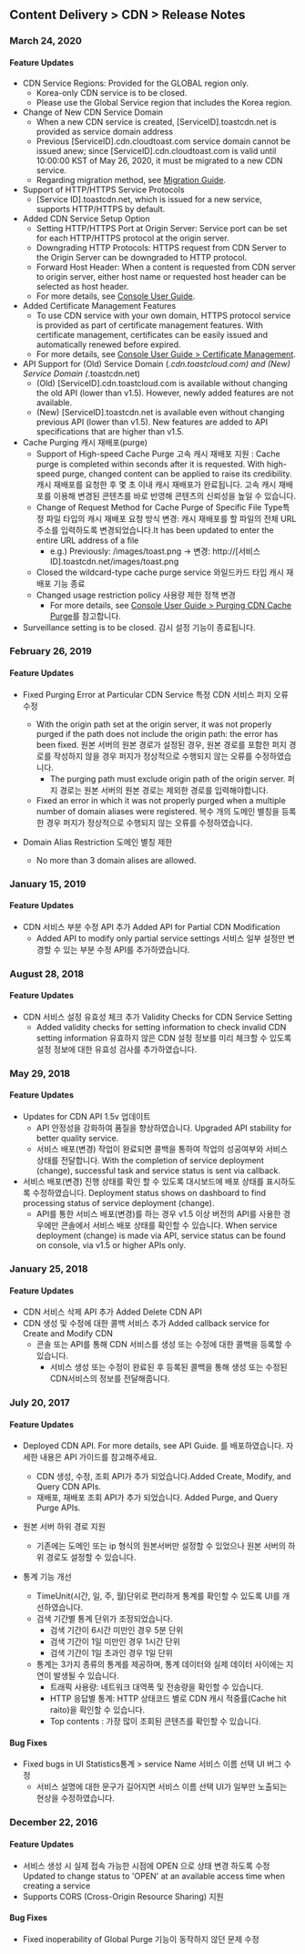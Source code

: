 ## Content Delivery > CDN > Release Notes

### March 24, 2020

#### Feature Updates  
* CDN Service Regions: Provided for the GLOBAL region only.
	* Korea-only CDN service is to be closed. 
	* Please use the Global Service region that includes the Korea region.  
* Change of New CDN Service Domain 
	* When a new CDN service is created, [ServiceID].toastcdn.net is provided as service domain address
	* Previous [ServiceID].cdn.cloudtoast.com service domain cannot be issued anew; since [ServiceID].cdn.cloudtoast.com is valid until 10:00:00 KST of May 26, 2020, it must be migrated to a new CDN service. 
	* Regarding migration method, see [Migration Guide](./migration/).
* Support of HTTP/HTTPS Service Protocols 
	* [Service ID].toastcdn.net, which is issued for a new service, supports HTTP/HTTPS by default. 
* Added CDN Service Setup Option 
	* Setting HTTP/HTTPS Port at Origin Server: Service port can be set for each HTTP/HTTPS protocol at the origin server.
	* Downgrading HTTP Protocols: HTTPS request from CDN Server to the Origin Server can be downgraded to HTTP protocol. 
	* Forward Host Header: When a content is requested from CDN server to origin server, either host name or requested host header can be selected as host header.  
	* For more details, see [Console User Guide](./console-guide/).
* Added Certificate Management Features
	* To use CDN service with your own domain, HTTPS protocol service is provided as part of certificate management features. With certificate management, certificates can be easily issued and automatically renewed before expired. 
	* For more details, see [Console User Guide > Certificate Management](./console-guide/#_5).
* API Support for (Old) Service Domain (*.cdn.toastcloud.com) and (New) Service Domain (*.toastcdn.net)
	* (Old) [ServiceID].cdn.toastcloud.com is available without changing the old API (lower than v1.5). However, newly added features are not available. 
	* (New) [ServiceID].toastcdn.net is available even without changing previous API (lower than v1.5). New features are added to API specifications that are higher than v1.5. 
* Cache Purging 캐시 재배포(purge)
	* Support of High-speed Cache Purge 고속 캐시 재배포 지원 : Cache purge is completed within seconds after it is requested. With high-speed purge, changed content can be applied to raise its credibility.  캐시 재배포를 요청한 후 몇 초 이내 캐시 재배포가 완료됩니다. 고속 캐시 재배포를 이용해 변경된 콘텐츠를 바로 반영해 콘텐츠의 신뢰성을 높일 수 있습니다.
	* Change of Request Method for Cache Purge of Specific File Type특정 파일 타입의 캐시 재배포 요청 방식 변경: 캐시 재배포를 할 파일의 전체 URL 주소를 입력하도록 변경되었습니다.It has been updated to enter the entire URL address of a file 
		* e.g.) Previously: /images/toast.png -> 변경: http://[서비스ID].toastcdn.net/images/toast.png
	* Closed the wildcard-type cache purge service 와일드카드 타입 캐시 재배포 기능 종료
	* Changed usage restriction policy 사용량 제한 정책 변경
		* For more details, see [Console User Guide > Purging CDN Cache Purge](./console-guide/#cdn-purge)를 참고합니다.
* Surveillance setting is to be closed. 감시 설정 기능이 종료됩니다.

### February 26, 2019 

#### Feature Updates
* Fixed Purging Error at Particular CDN Service 특정 CDN 서비스 퍼지 오류 수정
	* With the origin path set at the origin server, it was not properly purged if the path does not include the origin path: the error has been fixed.    원본 서버의 원본 경로가 설정된 경우, 원본 경로를 포함한 퍼지 경로를 작성하지 않을 경우 퍼지가 정상적으로 수행되지 않는 오류를 수정하였습니다.
		* The purging path must exclude origin path of the origin server. 퍼지 경로는 원본 서버의 원본 경로는 제외한 경로를 입력해야합니다.
	* Fixed an error in which it was not properly purged when a multiple number of domain aliases were registered. 복수 개의 도메인 별칭을 등록한 경우 퍼지가 정상적으로 수행되지 않는 오류를 수정하였습니다.

* Domain Alias Restriction 도메인 별칭 제한
	* No more than 3 domain alises are allowed. 


### January 15, 2019 

#### Feature Updates 
* CDN 서비스 부분 수정 API 추가 Added API for Partial CDN Modification 
	* Added API to modify only partial service settings 서비스 일부 설정만 변경할 수 있는 부분 수정 API를 추가하였습니다.

### August 28, 2018 

#### Feature Updates
* CDN 서비스 설정 유효성 체크 추가  Validity Checks for CDN Service Setting  
	* Added validity checks for setting information to check invalid CDN setting information 유효하지 않은 CDN 설정 정보를 미리 체크할 수 있도록 설정 정보에 대한 유효성 검사를 추가하였습니다.

### May 29, 2018 

#### Feature Updates
* Updates for CDN API 1.5v 업데이트
	* API 안정성을 강화하여 품질을 향상하였습니다. Upgraded API stability for better quality service. 
	* 서비스 배포(변경) 작업이 완료되면 콜백을 통하여 작업의 성공여부와 서비스 상태를 전달합니다. With the completion of service deployment (change), successful task and service status is sent via callback. 
* 서비스 배포(변경) 진행 상태를 확인 할 수 있도록 대시보드에 배포 상태를 표시하도록 수정하였습니다. Deployment status shows on dashboard to find processing status of service deployment (change). 
	* API를 통한 서비스 배포(변경)를 하는 경우 v1.5 이상 버전의 API를 사용한 경우에만 콘솔에서 서비스 배포 상태를 확인할 수 있습니다. When service deployment (change) is made via API, service status can be found on console, via v1.5 or higher APIs only.   


### January 25, 2018 

#### Feature Updates
* CDN 서비스 삭제 API 추가 Added Delete CDN API 
* CDN 생성 및 수정에 대한 콜백 서비스 추가 Added callback service for Create and Modify CDN 
	* 콘솔 또는 API를 통해 CDN 서비스를 생성 또는 수정에 대한 콜백을 등록할 수 있습니다.
		* 서비스 생성 또는 수정이 완료된 후 등록된 콜백을 통해  생성 또는 수정된 CDN서비스의 정보를 전달해줍니다.

### July 20, 2017 

#### Feature Updates
* Deployed CDN API. For more details, see API Guide. 를 배포하였습니다. 자세한 내용은 API 가이드를 참고해주세요.  
	* CDN 생성, 수정, 조회 API가 추가 되었습니다.Added Create, Modify, and Query CDN APIs.
	* 재배포, 재배포 조회 API가 추가 되었습니다. Added Purge, and Query Purge APIs.

* 원본 서버 하위 경로 지원
	* 기존에는 도메인 또는 ip 형식의 원본서버만 설정할 수 있었으나 원본 서버의 하위 경로도 설정할 수 있습니다.

* 통계 기능 개선
	* TimeUnit(시간, 일, 주, 월)단위로 편리하게 통계를 확인할 수 있도록 UI를 개선하였습니다.
	* 검색 기간별 통계 단위가 조정되었습니다.
		* 검색 기간이 6시간 미만인 경우 5분 단위
		* 검색 기간이 1일 미만인 경우 1시간 단위
		* 검색 기간이 1일 초과인 경우 1일 단위
	* 통계는 3가지 종류의 통계를 제공하며, 통계 데이터와 실제 데이터 사이에는 지연이 발생될 수 있습니다.
		* 트래픽 사용량: 네트워크 대역폭 및 전송량을 확인할 수 있습니다.
		* HTTP 응답별 통계: HTTP 상태코드 별로 CDN 캐시 적중률(Cache hit raito)을 확인할 수 있습니다.
		* Top contents : 가장 많이 조회된 콘텐츠를 확인할 수 있습니다.

#### Bug Fixes
* Fixed bugs in UI Statistics통계 > service Name  서비스 이름 선택 UI 버그 수정
	* 서비스 설명에 대한 문구가 길어지면 서비스 이름 선택 UI가 일부만 노출되는 현상을 수정하였습니다.

### December 22, 2016 

#### Feature Updates
* 서비스 생성 시 실제 접속 가능한 시점에 OPEN 으로 상태 변경 하도록 수정 Updated to change status to 'OPEN' at an available access time when creating a service
* Supports CORS (Cross-Origin Resource Sharing) 지원

#### Bug Fixes
* Fixed inoperability of Global Purge 기능이 동작하지 않던 문제 수정
